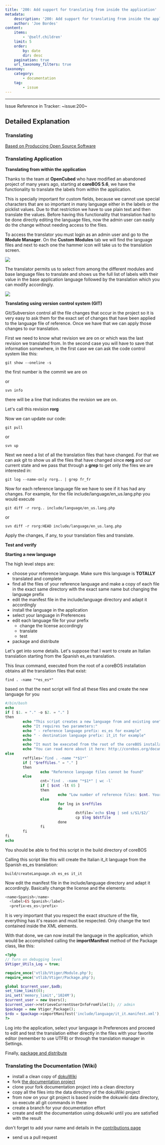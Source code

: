 ```yaml
---
title: '200: Add support for translating from inside the application'
metadata:
    description: '200: Add support for translating from inside the application'
    author: 'Joe Bordes'
content:
    items:
        - '@self.children'
    limit: 5
    order:
        by: date
        dir: desc
    pagination: true
    url_taxonomy_filters: true
taxonomy:
    category:
        - documentation
    tag:
        - issue
---
```

---
Issue Reference in Tracker: ~issue:200~

## Detailed Explanation
### Translating

[Based on Produccing Open Source Software](https://producingoss.com/en/share-management.html#translation-manager)

### Translating Application
**Translating from within the application**

Thanks to the team at **OpenCubed** who have modified an abandoned project of many years ago, starting at **coreBOS 5.6**, we have the functionality to translate the labels from within the application.

This is specially important for custom fields, because we cannot use special characters that are so important in many language either in the labels or the picklist values. Due to that restriction we have to use plain text and then translate the values. Before having this functionality that translation had to be done directly editing the language files, now the admin user can easily do the change without needing access to the files.

To access the translator you must login as an admin user and go to the **Module Manager**. On the **Custom Modules** tab we will find the language files and next to each one the hammer icon will take us to the translation screen.

![](tag_task.png?width=100%)

The translator permits us to select from among the different modules and base language files to translate and shows us the full list of labels with their value in the base application language followed by the translation which you can modify accordingly.

![](tag_task.png?width=100%)

**Translating using version control system (GIT)**

Git/Subversion control all the file changes that occur in the project so it is very easy to ask them for the exact set of changes that have been applied to the language file of reference. Once we have that we can apply those changes to our translation.

First we need to know what revision we are on or which was the last revision we translated from. In the second case you will have to save that information somewhere, in the first case we can ask the code control system like this:

```
git show --oneline -s
```
the first number is the commit we are on

or
```
svn info
```
there will be a line that indicates the revision we are on.

Let's call this revision **rorg**

Now we can update our code:

```
git pull
```
or
```
svn up
```

Next we need a list of all the translation files that have changed. For that we can ask git to show us all the files that have changed since **rorg** and our current state and we pass that through a **grep** to get only the files we are interested in:

```
git log --name-only rorg.. | grep fr_fr
```
Now for each reference language file we have to see if it has had any changes. For example, for the file include/language/en_us.lang.php you would execute
```
git diff -r rorg.. include/language/en_us.lang.php
```
or
```
svn diff -r rorg:HEAD include/language/en_us.lang.php
```
Apply the changes, if any, to your translation files and translate.

**Test and verify**

**Starting a new language**

The high level steps are:

- choose your reference language. Make sure this language is **TOTALLY** translated and complete
- find all the files of your reference language and make a copy of each file in the exact same directory with the exact same name but changing the language prefix
- edit the manifest file in the include/language directory and adapt it accordingly
- install the language in the application
- select your language in Preferences
- edit each language file for your prefix
     - change the license accordingly
     - translate
     - test
- package and distribute

Let's get into some details. Let's suppose that I want to create an Italian translation starting from the Spanish es_es translation.

This linux command, executed from the root of a coreBOS installation obtains all the translation files that exist:

```
find . -name "*es_es*"
```
based on that the next script will find all these files and create the new language for you
```php
#/bin/bash
echo    
if [ $1. = "." -o $2. = "." ]
then
        echo "This script creates a new language from and existing one"
        echo "It requires two parameters:"
        echo " - reference language prefix: es_es for example"
        echo " - destination language prefix: it_it for example"
        echo
        echo "It must be executed from the root of the coreBOS installation"
        echo "You can read more about it here: http://corebos.org/documentation/doku.php?id=en:devel:translating&#starting_a_new_language"
else
        reffiles=`find . -name "*$1*"`
        if [ "$reffiles." = "." ]
        then
                echo "Reference language files cannot be found"
        else
                cnt=`find . -name "*$1*" | wc -l`
                if [ $cnt -lt 65 ]
                then
                        echo "Low number of reference files: $cnt. Your reference language is probably missing some translations!"
                else
                        for lng in $reffiles
                        do
                                dstfile=`echo $lng | sed s/$1/$2/`
                                cp $lng $dstfile
                        done
                fi
        fi
fi
echo  
```

You should be able to find this script in the build directory of coreBOS

Calling this script like this will create the Italian it_it language from the Spanish es_es translation:

```
build/createLanguage.sh es_es it_it
```
Now edit the manifest file in the include/language directory and adapt it accordingly. Basically change the license and the elements:

```php
<name>Spanish</name>
  <label>ES Spanish</label>
  <prefix>es_es</prefix>
```
<div class="notices red">
It is very important that you respect the exact structure of the file, everything has it's reason and must be respected. Only change the text contained inside the XML elements.</div>

With that done, we can now install the language in the application, which would be accomplished calling the **importManifest** method of the Package class, like this:

```php
<?php
// Turn on debugging level
$Vtiger_Utils_Log = true;

require_once('vtlib/Vtiger/Module.php');
require_once('vtlib/Vtiger/Package.php');

global $current_user,$adb;
set_time_limit(0);
ini_set('memory_limit','1024M');
$current_user = new Users();
$current_user->retrieveCurrentUserInfoFromFile(1); // admin
$package = new Vtiger_Package();
$rdo = $package->importManifest('include/language/it_it.manifest.xml');
?>
```

Log into the application, select your language in Preferences and proceed to edit and test the translation either directly in the files with your favorite editor (remember to use UTF8) or through the translation manager in Settings.

Finally, [package and distribute](../../../.../../../../../10.developer-guide/04.development_framework/11.develtutorials/05.packagemodules)

### Translating the Documentation (Wiki)

- install a clean copy of [dokuWiki](https://www.dokuwiki.org/dokuwiki)
- fork [the documentation project](https://github.com/tsolucio/corebosdocs)
- clone your fork documentation project into a clean directory
- copy all the files into the data directory of the dokuWiki project
- from now on your git project is based inside the dokuwiki data directory, so execute all git commands in there
- create a branch for your documentation effort
- create and edit the documentation using dokuwiki until you are satisfied with the result

<div class="notices blue">
don't forget to add your name and details in the <a href="url">contributions page</a> </div>

- send us a pull request